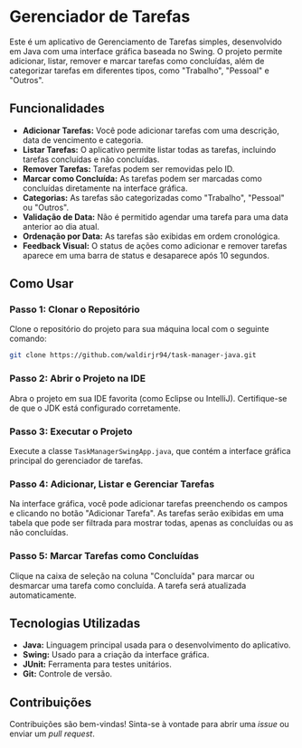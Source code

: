 # Gerenciador de Tarefas

Este é um aplicativo de Gerenciamento de Tarefas simples, desenvolvido em Java com uma interface gráfica baseada no Swing. O projeto permite adicionar, listar, remover e marcar tarefas como concluídas, além de categorizar tarefas em diferentes tipos, como "Trabalho", "Pessoal" e "Outros".

## Funcionalidades

- **Adicionar Tarefas:** Você pode adicionar tarefas com uma descrição, data de vencimento e categoria.
- **Listar Tarefas:** O aplicativo permite listar todas as tarefas, incluindo tarefas concluídas e não concluídas.
- **Remover Tarefas:** Tarefas podem ser removidas pelo ID.
- **Marcar como Concluída:** As tarefas podem ser marcadas como concluídas diretamente na interface gráfica.
- **Categorias:** As tarefas são categorizadas como "Trabalho", "Pessoal" ou "Outros".
- **Validação de Data:** Não é permitido agendar uma tarefa para uma data anterior ao dia atual.
- **Ordenação por Data:** As tarefas são exibidas em ordem cronológica.
- **Feedback Visual:** O status de ações como adicionar e remover tarefas aparece em uma barra de status e desaparece após 10 segundos.

## Como Usar

### Passo 1: Clonar o Repositório
Clone o repositório do projeto para sua máquina local com o seguinte comando:

```bash
git clone https://github.com/waldirjr94/task-manager-java.git
```

### Passo 2: Abrir o Projeto na IDE

Abra o projeto em sua IDE favorita (como Eclipse ou IntelliJ). Certifique-se de que o JDK está configurado corretamente.

### Passo 3: Executar o Projeto

Execute a classe `TaskManagerSwingApp.java`, que contém a interface gráfica principal do gerenciador de tarefas.

### Passo 4: Adicionar, Listar e Gerenciar Tarefas

Na interface gráfica, você pode adicionar tarefas preenchendo os campos e clicando no botão "Adicionar Tarefa". As tarefas serão exibidas em uma tabela que pode ser filtrada para mostrar todas, apenas as concluídas ou as não concluídas.

### Passo 5: Marcar Tarefas como Concluídas

Clique na caixa de seleção na coluna "Concluída" para marcar ou desmarcar uma tarefa como concluída. A tarefa será atualizada automaticamente.


## Tecnologias Utilizadas

* **Java:** Linguagem principal usada para o desenvolvimento do aplicativo.
* **Swing:** Usado para a criação da interface gráfica.
* **JUnit:** Ferramenta para testes unitários.
* **Git:** Controle de versão.

## Contribuições

Contribuições são bem-vindas! Sinta-se à vontade para abrir uma _issue_ ou enviar um _pull request_.


